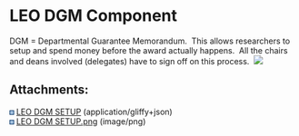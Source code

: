 # LEO DGM Component

DGM = Departmental Guarantee Memorandum.  This allows researchers to
setup and spend money before the award actually happens.  All the chairs
and deans involved (delegates) have to sign off on this
process.  <img src="plugins/servlet/confluence/placeholder/unknown-macro"
class="wysiwyg-unknown-macro" />

## Attachments:

<img src="images/icons/bullet_blue.gif" width="8" height="8" /> [LEO DGM
SETUP](attachments/169280125/169280128) (application/gliffy+json)  
<img src="images/icons/bullet_blue.gif" width="8" height="8" /> [LEO DGM
SETUP.png](attachments/169280125/169280129.png) (image/png)  
